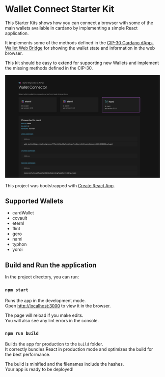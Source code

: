 # Wallet Connect Starter Kit

This Starter Kits shows how you can connect a browser with some of the main wallets available in cardano by implementing a simple React application.

It implements some of the methods defined in the [CIP-30 Cardano dApp-Wallet Web Bridge](https://cips.cardano.org/cips/cip30/) for showing the wallet state and information in the web browser.

This kit should be easy to extend for supporting new Wallets and implement the missing methods defined in the CIP-30.

<img src="/public/screenshot.png" alt="screenshot">

This project was bootstrapped with [Create React App](https://github.com/facebook/create-react-app).

## Supported Wallets

* cardWallet
* ccvault
* eternl
* flint
* gero
* nami
* typhon
* yoroi
  
## Build and Run the application

In the project directory, you can run:

### `npm start`

Runs the app in the development mode.\
Open [http://localhost:3000](http://localhost:3000) to view it in the browser.

The page will reload if you make edits.\
You will also see any lint errors in the console.

### `npm run build`

Builds the app for production to the `build` folder.\
It correctly bundles React in production mode and optimizes the build for the best performance.

The build is minified and the filenames include the hashes.\
Your app is ready to be deployed!


